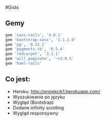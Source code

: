#Gists

## Gemy
~~~ruby
gem 'sass-rails', '4.0.1'
gem 'bootstrap-sass', '3.1.1.0'
gem 'pg', '0.15.1'
gem 'pygments.rb', '0.5.4'
gem 'redcarpet', '3.1.1'
gem 'will_paginate', '~>3.0.5'
gem 'haml-rails' 
~~~

## Co jest:
* Heroku: http://projekcik1.herokuapp.com/
* Wyszukiwanie po języku
* Wygląd (Bootstrap)
* Dodane infinity scrolling
* Wygląd responsywny
